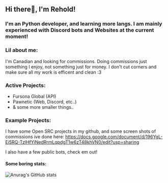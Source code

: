 ## Hi there👋, I'm Rehold!

### I'm an Python developer, and learning more langs. I am mainly experienced with Discord bots and Websites at the current moment!

### Lil about me:
I'm Canadian and looking for commissions. Doing commissions just something I enjoy, not something just for money. I don't cut corners and make sure all my work is efficent and clean :3

### Active Projects:
- Fursona Global (API)
- Pawnetic (Web, Discord, etc..)
- & some more smaller things..

### Example Projects:
I have some Open SRC projects in my github, and some screen shots of commissions ive done here:
https://docs.google.com/document/d/196YgL-Ei5RQ-TzlHfYiNedRrmLqpdgT1w6zT48khVN0/edit?usp=sharing



I also have a few public bots, check em out!


#### Some boring stats:
![Anurag's GitHub stats](https://github-readme-stats.vercel.app/api?username=Rehold&show_icons=true&title_color=3fe749&bg_color=000000&icon_color=44d8e9)
